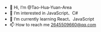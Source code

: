 - 👋 Hi, I’m @Tao-Hua-Yuan-Area
- 👀 I’m interested in JavaScript、C#
- 🌱 I’m currently learning React、JavaScript
- 📫 How to reach me 2645509660@qq.com

<!---
Tao-Hua-Yuan-Area/Tao-Hua-Yuan-Area is a ✨ special ✨ repository because its `README.md` (this file) appears on your GitHub profile.
You can click the Preview link to take a look at your changes.
--->
